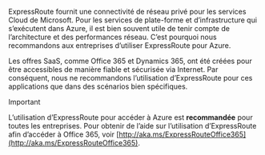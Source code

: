 ExpressRoute fournit une connectivité de réseau privé pour les services Cloud de Microsoft. Pour les services de plate-forme et d’infrastructure qui s’exécutent dans Azure, il est bien souvent utile de tenir compte de l’architecture et des performances réseau. C’est pourquoi nous recommandons aux entreprises d’utiliser ExpressRoute pour Azure.

Les offres SaaS, comme Office 365 et Dynamics 365, ont été créées pour être accessibles de manière fiable et sécurisée via Internet.  Par conséquent, nous ne recommandons l’utilisation d’ExpressRoute pour ces applications que dans des scénarios bien spécifiques.

> [!IMPORTANT]
> L’utilisation d’ExpressRoute pour accéder à Azure est **recommandée** pour toutes les entreprises. Pour obtenir de l’aide sur l’utilisation d’ExpressRoute afin d’accéder à Office 365, voir [http://aka.ms/ExpressRouteOffice365](http://aka.ms/ExpressRouteOffice365).
> 
> 



<!--HONumber=Nov16_HO2-->



